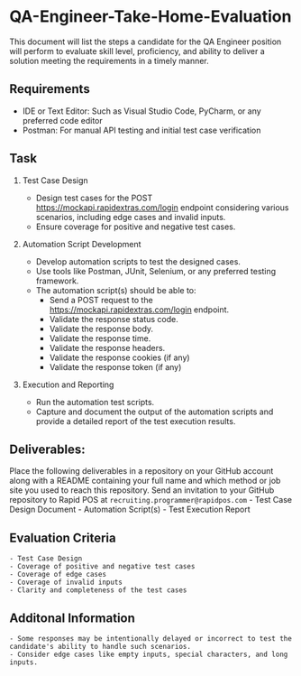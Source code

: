 # QA-Engineer-Take-Home-Evaluation
This document will list the steps a candidate for the QA Engineer position will perform to evaluate skill level, proficiency, and ability to deliver a solution meeting the requirements in a timely manner.

## Requirements
- IDE or Text Editor: Such as Visual Studio Code, PyCharm, or any preferred code editor
- Postman: For manual API testing and initial test case verification

## Task
1. Test Case Design
	- Design test cases for the POST https://mockapi.rapidextras.com/login endpoint considering various scenarios, including edge cases and invalid inputs.
	- Ensure coverage for positive and negative test cases.

2. Automation Script Development
	- Develop automation scripts to test the designed cases.
	- Use tools like Postman, JUnit, Selenium, or any preferred testing framework.
	- The automation script(s) should be able to:
		- Send a POST request to the https://mockapi.rapidextras.com/login endpoint.
		- Validate the response status code.
		- Validate the response body.
		- Validate the response time.
		- Validate the response headers.
		- Validate the response cookies (if any)
		- Validate the response token (if any)

3. Execution and Reporting
	- Run the automation test scripts.
	- Capture and document the output of the automation scripts and provide a detailed report of the test execution results.

## Deliverables:
Place the following deliverables in a repository on your GitHub account along with a README containing your full name and which method or job site you used to reach this repository. Send an invitation to your GitHub repository to Rapid POS at `recruiting.programmer@rapidpos.com`
	- Test Case Design Document
	- Automation Script(s)
	- Test Execution Report

## Evaluation Criteria
	- Test Case Design
	- Coverage of positive and negative test cases
	- Coverage of edge cases
	- Coverage of invalid inputs
	- Clarity and completeness of the test cases

## Additonal Information
	- Some responses may be intentionally delayed or incorrect to test the candidate's ability to handle such scenarios.
	- Consider edge cases like empty inputs, special characters, and long inputs.

